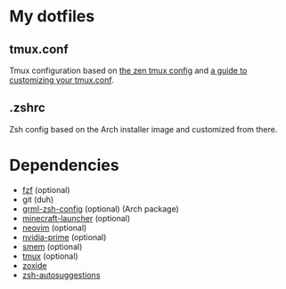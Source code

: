 # My dotfiles

## tmux.conf
Tmux configuration based on [the zen tmux config](https://www.youtube.com/watch?v=DzNmUNvnB04)
and [a guide to customizing your tmux.conf](https://hamvocke.com/blog/a-guide-to-customizing-your-tmux-conf/).

## .zshrc
Zsh config based on the Arch installer image and customized from there.

# Dependencies
- [fzf](https://github.com/junegunn/fzf) (optional)
- git (duh)
- [grml-zsh-config](https://archlinux.org/packages/?name=grml-zsh-config) (optional) (Arch package)
- [minecraft-launcher](https://aur.archlinux.org/packages/minecraft-launcher) (optional)
- [neovim](https://github.com/neovim/neovim) (optional)
- [nvidia-prime](https://archlinux.org/packages/extra/any/nvidia-prime/) (optional)
- [smem](https://www.selenic.com/smem/) (optional)
- [tmux](https://github.com/tmux/tmux) (optional)
- [zoxide](https://github.com/ajeetdsouza/zoxide)
- [zsh-autosuggestions](https://github.com/zsh-users/zsh-autosuggestions)

